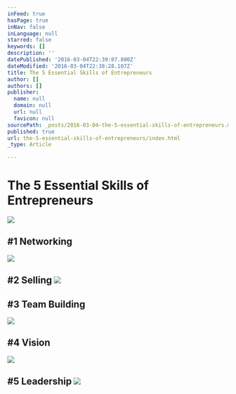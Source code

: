 ```yaml
---
inFeed: true
hasPage: true
inNav: false
inLanguage: null
starred: false
keywords: []
description: ''
datePublished: '2016-03-04T22:39:07.800Z'
dateModified: '2016-03-04T22:38:28.107Z'
title: The 5 Essential Skills of Entrepreneurs
author: []
authors: []
publisher:
  name: null
  domain: null
  url: null
  favicon: null
sourcePath: _posts/2016-03-04-the-5-essential-skills-of-entrepreneurs.md
published: true
url: the-5-essential-skills-of-entrepreneurs/index.html
_type: Article

---
```

# The 5 Essential Skills of Entrepreneurs
![](https://the-grid-user-content.s3-us-west-2.amazonaws.com/d5a95b7e-90b0-4d54-93f2-765d082e5a41.jpg)

## \#1 Networking
![](https://the-grid-user-content.s3-us-west-2.amazonaws.com/1d328d01-e0f5-4fb8-b5cb-d6ac8acf9d55.jpg)

## \#2 Selling ![](https://the-grid-user-content.s3-us-west-2.amazonaws.com/4905ae56-27dd-4540-b3f7-aca83a2ade4e.jpg)

## \#3 Team Building
![](https://the-grid-user-content.s3-us-west-2.amazonaws.com/65830803-19fb-44db-ba1d-f3f6ce4270d4.jpg)

## \#4 Vision
![](https://the-grid-user-content.s3-us-west-2.amazonaws.com/cbfb1a0e-ac51-407f-b139-a79c85db1b77.jpg)

## \#5 Leadership ![](https://the-grid-user-content.s3-us-west-2.amazonaws.com/029a83f0-f0db-4a2f-a4ec-bb37495b64cd.jpg)

##